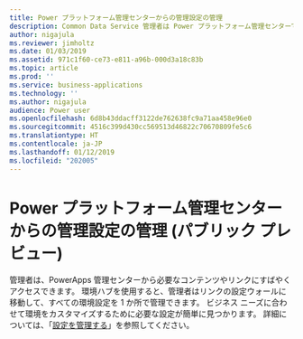 ```yaml
---
title: Power プラットフォーム管理センターからの管理設定の管理
description: Common Data Service 管理者は Power プラットフォーム管理センターで設定にすばやくアクセスして管理できます
author: nigajula
ms.reviewer: jimholtz
ms.date: 01/03/2019
ms.assetid: 971c1f60-ce73-e811-a96b-000d3a18c83b
ms.topic: article
ms.prod: ''
ms.service: business-applications
ms.technology: ''
ms.author: nigajula
audience: Power user
ms.openlocfilehash: 6d8b43ddacff3122de762638fc9a71aa458e96e0
ms.sourcegitcommit: 4516c399d430cc569513d46822c70670809fe5c6
ms.translationtype: HT
ms.contentlocale: ja-JP
ms.lasthandoff: 01/12/2019
ms.locfileid: "202005"
---
```

# <a name="manage-admin-settings-from-the-power-platform-admin-center-public-preview"></a>Power プラットフォーム管理センターからの管理設定の管理 (パブリック プレビュー)




管理者は、PowerApps 管理センターから必要なコンテンツやリンクにすばやくアクセスできます。 環境ハブを使用すると、管理者はリンクの設定ウォールに移動して、すべての環境設定を 1 か所で管理できます。 ビジネス ニーズに合わせて環境をカスタマイズするために必要な設定が簡単に見つかります。 詳細については、「[設定を管理する](https://docs.microsoft.com/power-platform/admin/admin-settings)」を参照してください。